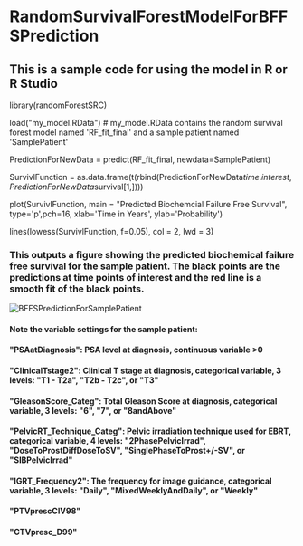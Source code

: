 # RandomSurvivalForestModelForBFFSPrediction
## This is a sample code for using the model in R or R Studio
library(randomForestSRC)

load("my_model.RData") # my_model.RData contains the random survival forest model named 'RF_fit_final' and a sample patient named 'SamplePatient'

PredictionForNewData = predict(RF_fit_final, newdata=SamplePatient)

SurvivlFunction = as.data.frame(t(rbind(PredictionForNewData$time.interest,PredictionForNewData$survival[1,])))

plot(SurvivlFunction, main = "Predicted Biochemcial Failure Free Survival", type='p',pch=16, xlab='Time in Years', ylab='Probability')

lines(lowess(SurvivlFunction, f=0.05), col = 2, lwd = 3)

### This outputs a figure showing the predicted biochemical failure free survival for the sample patient. The black points are the predictions at time points of interest and the red line is a smooth fit of the black points.

![BFFSPredictionForSamplePatient](https://user-images.githubusercontent.com/56777354/157321898-93157176-feff-4df5-94a2-cd67f7769382.jpeg)

#### Note the variable settings for the sample patient:
#### "PSAatDiagnosis": PSA level at diagnosis, continuous variable >0         
#### "ClinicalTstage2": Clinical T stage at diagnosis, categorical variable, 3 levels: "T1 - T2a", "T2b - T2c", or "T3"    
#### "GleasonScore_Categ": Total Gleason Score at diagnosis, categorical variable, 3 levels: "6", "7", or "8andAbove"      
#### "PelvicRT_Technique_Categ": Pelvic irradiation technique used for EBRT, categorical variable, 4 levels: "2PhasePelvicIrrad", "DoseToProstDiffDoseToSV", "SinglePhaseToProst+/-SV", or "SIBPelvicIrrad"
#### "IGRT_Frequency2": The frequency for image guidance, categorical variable, 3 levels: "Daily", "MixedWeeklyAndDaily", or "Weekly"
#### "PTVprescCIV98"           
#### "CTVpresc_D99" 
####
